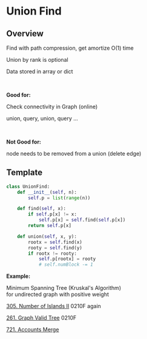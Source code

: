 # Union Find

## Overview 

Find with path compression, get amortize O(1) time

Union by rank is optional

Data stored in array or dict

   

__Good for:__

Check connectivity in Graph (online)

union, query, union, query ... 

   
 
__Not Good for:__

node needs to be removed from a union (delete edge)


## Template

```python
class UnionFind:
    def __init__(self, n):
        self.p = list(range(n))

    def find(self, x):
        if self.p[x] != x:
            self.p[x] = self.find(self.p[x])
        return self.p[x]

    def union(self, x, y):
        rootx = self.find(x)
        rooty = self.find(y)
        if rootx != rooty:
            self.p[rootx] = rooty
            # self.numBlock -= 1
```


__Example:__

Minimum Spanning Tree (Kruskal's Algorithm)\
for undirected graph with positive weight

[305. Number of Islands II](https://leetcode.com/problems/number-of-islands-ii/)
0210F again

[261. Graph Valid Tree](https://leetcode.com/problems/graph-valid-tree/)
0210F

[721. Accounts Merge](https://leetcode.com/problems/accounts-merge/)


